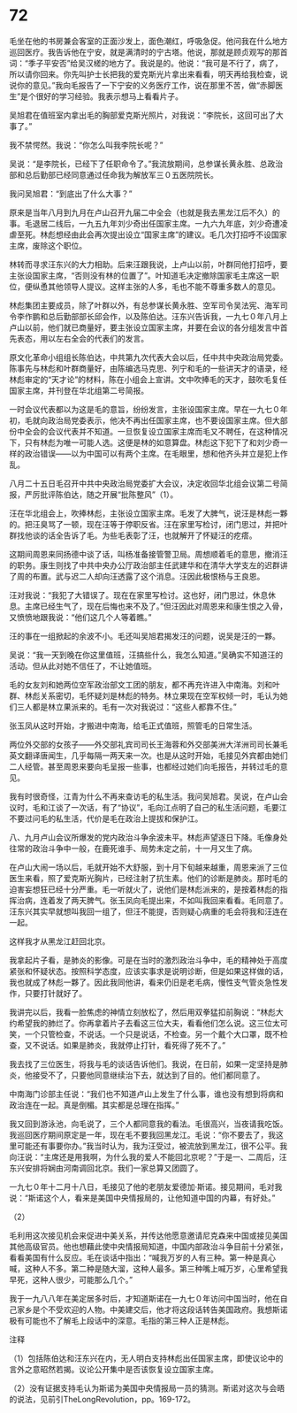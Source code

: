 # 72

毛坐在他的书房兼会客室的正面沙发上，面色潮红，呼吸急促。他问我在什么地方巡回医疗。我告诉他在宁安，就是满清时的宁古塔。他说，那就是顾贞观写的那首词：“季子平安否”给吴汉槎的地方了。我说是的。他说：“我可是不行了，病了，所以请你回来。你先叫护士长把我的爱克斯光片拿出来看看，明天再给我检查，说说你的意见。”我向毛报告了一下宁安的义务医疗工作，说在那里不苦，做“赤脚医生”是个很好的学习经验。我表示想马上看看片子。

吴旭君在值班室内拿出毛的胸部爱克斯光照片，对我说：“李院长，这回可出了大事了。”

我不禁愕然。我说：“你怎么叫我李院长呢？”

吴说：“是李院长，已经下了任职命令了。”我流放期间，总参谋长黄永胜、总政治部和总后勤部已经同意通过任命我为解放军三０五医院院长。

我问吴旭君：“到底出了什么大事？”

原来是当年八月到九月在卢山召开九届二中全会（也就是我去黑龙江后不久）的事。毛退居二线后，一九五九年刘少奇出任国家主席。一九六九年底，刘少奇遭凌虐至死。林彪想经由此会再次提出设立“国家主席”的建议。毛几次打招呼不设国家主席，废除这个职位。

林转而寻求汪东兴的大力相助。后来汪跟我说，上卢山以前，叶群同他打招呼，要主张设国家主席，“否则没有林的位置了”。叶知道毛决定撤除国家毛主席这一职位，便纵恿其他领导人提议。这样主张的人多，毛也不能不尊重多数人的意见。

林彪集团主要成员，除了叶群以外，有总参谋长黄永胜、空军司令吴法宪、海军司令李作鹏和总后勤部部长邱会作，以及陈伯达。汪东兴告诉我，一九七０年八月上卢山以前，他们就已商量好，要主张设立国家主席，并要在会议的各分组发言中首先表态，用以左右全会的代表们的发言。

原文化革命小组组长陈伯达，中共第九次代表大会以后，任中共中央政治局党委。陈事先与林彪和叶群商量好，由陈编选马克思、列宁和毛的一些讲天才的语录，经林彪审定的“天才论”的材料，陈在小组会上宣讲。文中吹捧毛的天才，鼓吹毛复任国家主席，并刊登在华北组第二号简报。

一时会议代表都以为这是毛的意旨，纷纷发言，主张设国家主席。早在一九七０年初，毛就向政治局党委表示，他决不再出任国家主席，也不要设国家主席。但大部份中全会的会议代表并不知道。一旦恢复设立国家主席而毛又不聘任，在这种情况下，只有林彪为唯一可能人选。这便是林的如意算盘。林彪这下犯下了和刘少奇一样的政治错误——以为中国可以有两个主席。在毛眼里，想和他齐头并立是犯上作乱。

八月二十五日毛召开中共中央政治局党委扩大会议，决定收回华北组会议第二号简报，严厉批评陈伯达，随之开展“批陈整风”（1）。

汪在华北组会上，吹捧林彪，主张设立国家主席。毛发了大脾气，说汪是林彪一夥的。把汪臭骂了一顿，现在汪等于停职反省。汪在家里写检讨，闭门思过，并把叶群找他谈的话全告诉了毛。为些毛表彰了汪，也就解开了怀疑汪的疙瘩。

这期间周恩来同扬德中谈了话，叫杨准备接管警卫局。周想顺着毛的意思，撤消汪的职务。康生则找了中共中央办公厅政治部主任武建华和在清华大学支左的迟群讲了周的布置。武与迟二人却向汪透露了这个消息。汪因此极恨杨与王良恩。

汪对我说：“我犯了大错误了。现在在家里写检讨。这也好，闭门思过，休息休息。主席已经生气了，现在后悔也来不及了。”但汪因此对周恩来和康生恨之入骨，又愤愤地跟我说：“他们这几个人等着瞧。”

汪的事在一组掀起的余波不小。毛还叫吴旭君揭发汪的问题，说吴是汪的一夥。

吴说：“我一天到晚在你这里值班，汪搞些什么，我怎么知道。”吴确实不知道汪的活动。但从此对她不信任了，不让她值班。

毛的女友刘和她两位空军政治部文工团的朋友，都不再充许进入中南海。刘和叶群、林彪关系密切，毛怀疑刘是林彪的特务。林立果现在空军权倾一时，毛认为她们三人都是林立果派来的。毛有一次对我说过：“这些人都靠不住。”

张玉凤从这时开始，才搬进中南海，给毛正式值班，照管毛的日常生活。

两位外交部的女孩子——外交部礼宾司司长王海蓉和外交部美洲大洋洲司司长兼毛英文翻译唐闻生，几乎每隔一两天来一次。也是从这时开始，毛接见外宾都由她们二人经管。甚至周恩来要向毛呈报一些事，也都经过她们向毛报告，并转过毛的意见。

我有时很奇怪，江青为什么不再来查访毛的私生活。我问吴旭君。吴说，在卢山会议时，毛和江谈了一次话，有了“协议”，毛向江点明了自己的私生活问题，毛要江不要过问毛的私生活，代价是毛在政治上提拔和保护江。

八、九月卢山会议所爆发的党内政治斗争余波未平。林彪声望逐日下降。毛像身处往常的政治斗争中一般，在鹿死谁手、局势未定之前，十一月又生了病。

在卢山大闹一场以后，毛就开始不大舒服，到十月下旬越来越重，周恩来派了三位医生来看，照了爱克斯光胸片，已经注射了抗生素。他们的诊断是肺炎。那时毛的迫害妄想狂已经十分严重。毛一听就火了，说他们是林彪派来的，是按着林彪的指挥治病，连着发了两天脾气。张玉凤向毛提出来，不如叫我回来看看。毛同意了。汪东兴其实早就想叫我回一组了，但汪不能提，否则疑心病重的毛会将我和汪连在一起。

这样我才从黑龙江赶回北京。

我拿起片子看，是肺炎的影像。可是在当时的激烈政治斗争中，毛的精神处于高度紧张和怀疑状态。按照科学态度，应该实事求是说明诊断，但是如果这样做的话，我也就成了林彪一夥了。因此我同他讲，看来仍旧是老毛病，慢性支气管炎急性发作，只要打针就好了。

我讲完以后，我看一脸焦虑的神情立刻放松了，然后用双拳猛扣前胸说：“林彪大约希望我的肺烂了。你再拿着片子去看这三位大夫，看看他们怎么说。这三位太可笑，一个只管检查，不说话。一个只是说话，不检查。另一个戴个大口罩，既不检查，又不说话。如果是肺炎，我就停止打针，看死得了死不了。”

我去找了三位医生，将我与毛的谈话告诉他们。我说，在日前，如果一定坚持是肺炎，他接受不了，只要他同意继续治下去，就达到了目的。他们都同意了。

中南海门诊部主任说：“我们也不知道卢山上发生了什么事，谁也没有想到将病和政治连在一起。真是倒楣。其实都是总理在指挥。”

我又回到游泳池，向毛说了，三个人都同意我的看法。毛很高兴，当夜请我吃饭。我巡回医疗期间原定是一年，现在毛不要我回黑龙江。毛说：“你不要去了，我这里可能还有事要你办。”我当时认为，我为汪受过，被流放到黑龙江，很不公平。我向汪说：“主席还是用我啊，为什么我的爱人不能回北京呢？”于是一、二周后，汪东兴安排将娴由河南调回北京。我们一家总算又团圆了。

一九七０年十二月十八日，毛接见了他的老朋友爱德加·斯诺。接见期间，毛对我说：“斯诺这个人，看来是美国中央情报局的，让他知道中国的内幕，有好处。”

（2）

毛利用这次接见机会来促进中美关系，并传达他愿意邀请尼克森来中国或接见美国其他高级官员。他也想藉此使中央情报局知道，中国内部政治斗争目前十分紧张，看看美国有什么反应。毛在谈话中指出：“喊我万岁的人有三种。第一种是真心喊，这种人不多。第二种是随大溜，这种人最多。第三种嘴上喊万岁，心里希望我早死，这种人很少，可能那么几个。”

我于一九八八年在美定居多时后，才知道斯诺在一九七０年访问中国当时，他在自己家乡是个不受欢迎的人物。中美建交后，他才将这段话转告美国政府。我想斯诺极有可能也不了解毛上段话中的深意。毛指的第三种人正是林彪。

注释

（1）包括陈伯达和汪东兴在内，无人明白支持林彪出任国家主席，即使议论中的言外之意昭然若揭。议论公开集中是否该恢复设立国家主席。

（2）没有证据支持毛认为斯诺为美国中央情报局一员的猜测。斯诺对这次与会晤的说法，见前引TheLongRevolution，pp。169-172。
